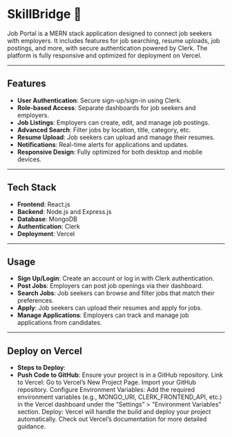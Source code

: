 # SkillBridge 💼
Job Portal is a MERN stack application designed to connect job seekers with employers. It includes features for job searching, resume uploads, job postings, and more, with secure authentication powered by Clerk. The platform is fully responsive and optimized for deployment on Vercel.

---

## Features
- **User Authentication**: Secure sign-up/sign-in using Clerk.
- **Role-based Access**: Separate dashboards for job seekers and employers.
- **Job Listings**: Employers can create, edit, and manage job postings.
- **Advanced Search**: Filter jobs by location, title, category, etc.
- **Resume Upload**: Job seekers can upload and manage their resumes.
- **Notifications**: Real-time alerts for applications and updates.
- **Responsive Design**: Fully optimized for both desktop and mobile devices.

---

## Tech Stack
- **Frontend**: React.js
- **Backend**: Node.js and Express.js
- **Database**: MongoDB
- **Authentication**: Clerk
- **Deployment**: Vercel

---

## Usage
- **Sign Up/Login**: Create an account or log in with Clerk authentication.
- **Post Jobs**: Employers can post job openings via their dashboard.
- **Search Jobs**: Job seekers can browse and filter jobs that match their preferences.
- **Apply**: Job seekers can upload their resumes and apply for jobs.
- **Manage Applications**: Employers can track and manage job applications from candidates.

---

## Deploy on Vercel
- **Steps to Deploy**:
- **Push Code to GitHub**: Ensure your project is in a GitHub repository.
Link to Vercel:
Go to Vercel’s New Project Page.
Import your GitHub repository.
Configure Environment Variables:
Add the required environment variables (e.g., MONGO_URI, CLERK_FRONTEND_API, etc.) in the Vercel dashboard under the “Settings” > “Environment Variables” section.
Deploy: Vercel will handle the build and deploy your project automatically.
Check out Vercel’s documentation for more detailed guidance.
